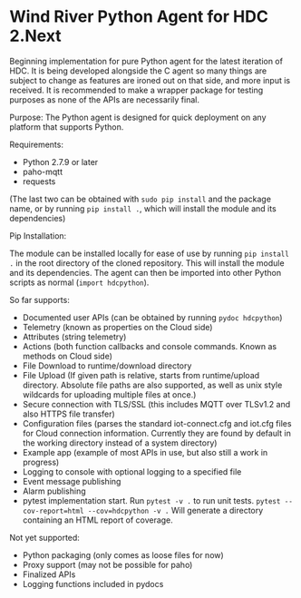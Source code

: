 Wind River Python Agent for HDC 2.Next
======================================

Beginning implementation for pure Python agent for the latest iteration of HDC.
It is being developed alongside the C agent so many things are subject to change
as features are ironed out on that side, and more input is received. It is
recommended to make a wrapper package for testing purposes as none of the APIs
are necessarily final.


Purpose:
The Python agent is designed for quick deployment on any platform that supports
Python.


Requirements:
- Python 2.7.9 or later
- paho-mqtt
- requests

(The last two can be obtained with `sudo pip install` and the package name, or 
by running `pip install .`, which will install the module and its dependencies)

Pip Installation:

The module can be installed locally for ease of use by running `pip install .`
in the root directory of the cloned repository. This will install the module and
its dependencies. The agent can then be imported into other Python scripts as
normal (`import hdcpython`).

So far supports:
- Documented user APIs (can be obtained by running `pydoc hdcpython`)
- Telemetry (known as properties on the Cloud side)
- Attributes (string telemetry)
- Actions (both function callbacks and console commands. Known as methods on
  Cloud side)
- File Download to runtime/download directory
- File Upload (If given path is relative, starts from runtime/upload directory.
  Absolute file paths are also supported, as well as unix style wildcards for
  uploading multiple files at once.)
- Secure connection with TLS/SSL (this includes MQTT over TLSv1.2 and also HTTPS
  file transfer)
- Configuration files (parses the standard iot-connect.cfg and iot.cfg files for
  Cloud connection information. Currently they are found by default in the
  working directory instead of a system directory)
- Example app (example of most APIs in use, but also still a work in progress)
- Logging to console with optional logging to a specified file
- Event message publishing
- Alarm publishing
- pytest implementation start. Run `pytest -v .` to run unit tests.
  `pytest --cov-report=html --cov=hdcpython -v .` Will generate a directory
  containing an HTML report of coverage.


Not yet supported:
- Python packaging (only comes as loose files for now)
- Proxy support (may not be possible for paho)
- Finalized APIs
- Logging functions included in pydocs

